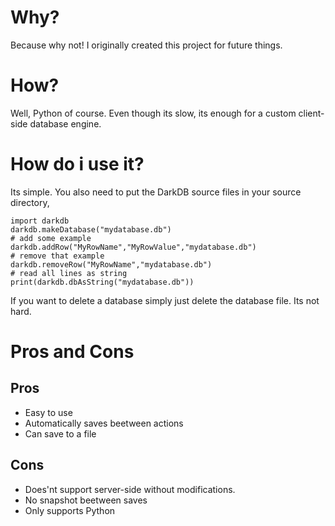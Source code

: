 # Why?

Because why not! I originally created this project for future things.

# How?

Well, Python of course. Even though its slow, its enough for a custom client-side database engine.

# How do i use it?

Its simple.
You also need to put the DarkDB source files in your source directory, 

    import darkdb
    darkdb.makeDatabase("mydatabase.db")
    # add some example
    darkdb.addRow("MyRowName","MyRowValue","mydatabase.db")
    # remove that example
    darkdb.removeRow("MyRowName","mydatabase.db")
    # read all lines as string
    print(darkdb.dbAsString("mydatabase.db"))
If you want to delete a database simply just delete the database file.
Its not hard.

# Pros and Cons

## Pros
 - Easy to use
 - Automatically saves beetween actions
 - Can save to a file
 
## Cons
 - Does'nt support server-side without modifications.
 - No snapshot beetween saves
 - Only supports Python
